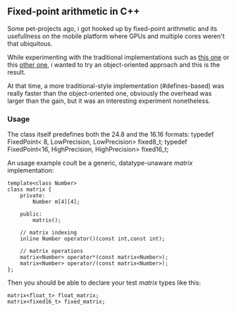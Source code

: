 ## Fixed-point arithmetic in C++

Some pet-projects ago, i got hooked up by fixed-point arithmetic and its usefullness on the mobile platform where GPUs and multiple cores weren't that ubiquitous.

While experimenting with the traditional implementations such as [this one](http://people.ece.cornell.edu/land/courses/ece4760/Math/) or this [other one](http://stackoverflow.com/questions/79677/whats-the-best-way-to-do-fixed-point-math), i wanted to try an object-oriented approach and this is the result.

At that time, a more traditional-style implementation (#defines-based) was really faster than the object-oriented one, obviously the overhead was larger than the gain, but it was an interesting experiment nonetheless.

### Usage

The class itself predefines both the 24.8 and the 16.16 formats:
	typedef FixedPoint< 8, LowPrecision,  LowPrecision> fixed8_t;
	typedef FixedPoint<16, HighPrecision, HighPrecision> fixed16_t;

An usage example coult be a generic, datatype-unaware *matrix* implementation:

	template<class Number>
	class matrix {
		private:
			Number m[4][4];

		public:
			matrix();

		// matrix indexing
		inline Number operator()(const int,const int);

		// matrix operations
		matrix<Number> operator*(const matrix<Number>);
		matrix<Number> operator/(const matrix<Number>);
	};

Then you should be able to declare your test *matrix* types like this:

	matrix<float_t> float_matrix;
	matrix<fixed16_t> fixed_matrix;